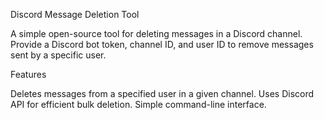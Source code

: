Discord Message Deletion Tool

A simple open-source tool for deleting messages in a Discord channel. Provide a Discord bot token, channel ID, and user ID to remove messages sent by a specific user.

Features

Deletes messages from a specified user in a given channel.
Uses Discord API for efficient bulk deletion.
Simple command-line interface.
